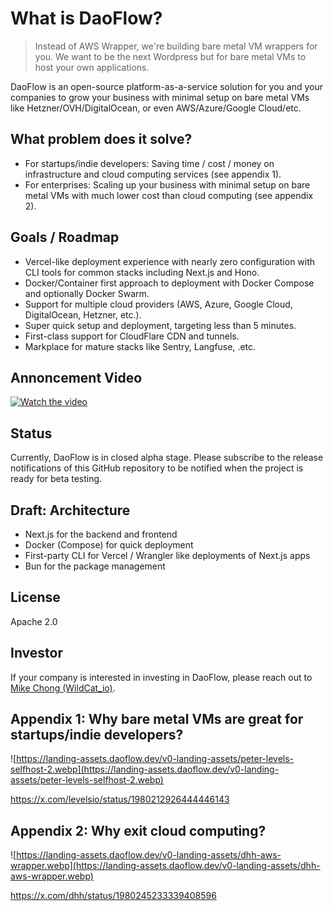 # What is DaoFlow?

> Instead of AWS Wrapper, we're building bare metal VM wrappers for you.
> We want to be the next Wordpress but for bare metal VMs to host your own applications.

DaoFlow is an open-source platform-as-a-service solution for you and your companies to grow your business with minimal setup on bare metal VMs like Hetzner/OVH/DigitalOcean, or even AWS/Azure/Google Cloud/etc.


## What problem does it solve?

- For startups/indie developers: Saving time / cost / money on infrastructure and cloud computing services (see appendix 1).
- For enterprises: Scaling up your business with minimal setup on bare metal VMs with much lower cost than cloud computing (see appendix 2).

## Goals / Roadmap

- Vercel-like deployment experience with nearly zero configuration with CLI tools for common stacks including Next.js and Hono.
- Docker/Container first approach to deployment with Docker Compose and optionally Docker Swarm.
- Support for multiple cloud providers (AWS, Azure, Google Cloud, DigitalOcean, Hetzner, etc.).
- Super quick setup and deployment, targeting less than 5 minutes.
- First-class support for CloudFlare CDN and tunnels.
- Markplace for mature stacks like Sentry, Langfuse, .etc.

## Annoncement Video

[![Watch the video](https://landing-assets.daoflow.dev/v0-landing-assets/video-cover-shots.webp)](https://www.youtube.com/watch?v=pR8PWmwXCYk)


## Status

Currently, DaoFlow is in closed alpha stage. Please subscribe to the release notifications of this GitHub repository to be notified when the project is ready for beta testing.

## Draft: Architecture

- Next.js for the backend and frontend
- Docker (Compose) for quick deployment
- First-party CLI for Vercel / Wrangler like deployments of Next.js apps
- Bun for the package management

## License

Apache 2.0

## Investor

If your company is interested in investing in DaoFlow, please reach out to [Mike Chong (WildCat_io)](https://twitter.com/wildcat_io).

## Appendix 1: Why bare metal VMs are great for startups/indie developers?

![https://landing-assets.daoflow.dev/v0-landing-assets/peter-levels-selfhost-2.webp](https://landing-assets.daoflow.dev/v0-landing-assets/peter-levels-selfhost-2.webp)

<https://x.com/levelsio/status/1980212926444446143>


## Appendix 2: Why exit cloud computing?

![https://landing-assets.daoflow.dev/v0-landing-assets/dhh-aws-wrapper.webp](https://landing-assets.daoflow.dev/v0-landing-assets/dhh-aws-wrapper.webp)

<https://x.com/dhh/status/1980245233339408596>
